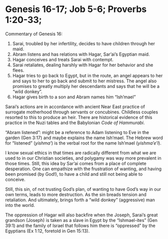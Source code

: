 # Genesis 16-17; Job 5-6; Proverbs 1:20-33;

Commentary of Genesis 16:
1. Sarai, troubled by her infertility, decides to have children through her maid.
2. Abram listens and has relations with Hagar, Sar’ai’s Egyptian maid.
3. Hagar conceives and treats Sarai with contempt.
4. Sarai retaliates, dealing harshly with Hagar for her behavior and she flees.
5. Hagar tries to go back to Egypt, but in the route, an angel appears to her and says to her to go back and submit to her mistress. The angel also promises to greatly multiply her descendants and says that he will be a “wild donkey”.
6. Hagar gives birth to a son and Abram names him “Ish’mael”

Sarai’s actions are in accordance with ancient Near East practice of surrogate motherhood through servants or concubines. Childless couples resorted to this to produce an heir. There are historical evidence of this practice in the Nuzi tables and the Babylonian *Code of Hammurabi*.

“Abram listened”: might be a reference to Adam listening to Eve in the garden (Gen 3:17) and maybe explains the name Ish’mael. The Hebrew word for “listened” (*yishma’*) is the verbal root for the name Ish’mael (*yishma’e’l*).

I know sexual ethics in that times are radically different from what we are used to in our Christian societies, and polygamy was way more prevalent in those times. Still, this idea by Sar’ai comes from a place of complete desperation. One can empathize with the frustration of wanting, and having been promised (by God!), to have a child and still not being able to conceive.

Still, this sin, of not trusting God’s plan, of wanting to have God’s way in our own terms, leads to more destruction. As the sin breads tension and retaliation. And ultimately, brings forth a “wild donkey” (aggressive) man into the world.

The oppression of Hagar will also backfire when the Joseph, Sarai’s great grandson (Joseph) is taken as a slave in Egypt by the “Ishmael-ites” (Gen 39:1) and the family of Israel that follows him there is “oppressed” by the Egyptians (Ex 1:12, foretold in Gen 15:13).

